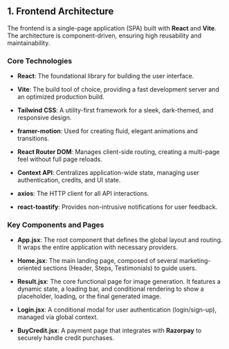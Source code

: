 **1\. Frontend Architecture**
-----------------------------

The frontend is a single-page application (SPA) built with **React** and **Vite**. The architecture is component-driven, ensuring high reusability and maintainability.

### **Core Technologies**

*   **React**: The foundational library for building the user interface.
    
*   **Vite**: The build tool of choice, providing a fast development server and an optimized production build.
    
*   **Tailwind CSS**: A utility-first framework for a sleek, dark-themed, and responsive design.
    
*   **framer-motion**: Used for creating fluid, elegant animations and transitions.
    
*   **React Router DOM**: Manages client-side routing, creating a multi-page feel without full page reloads.
    
*   **Context API**: Centralizes application-wide state, managing user authentication, credits, and UI state.
    
*   **axios**: The HTTP client for all API interactions.
    
*   **react-toastify**: Provides non-intrusive notifications for user feedback.
    

### **Key Components and Pages**

*   **App.jsx**: The root component that defines the global layout and routing. It wraps the entire application with necessary providers.
    
*   **Home.jsx**: The main landing page, composed of several marketing-oriented sections (Header, Steps, Testimonials) to guide users.
    
*   **Result.jsx**: The core functional page for image generation. It features a dynamic state, a loading bar, and conditional rendering to show a placeholder, loading, or the final generated image.
    
*   **Login.jsx**: A conditional modal for user authentication (login/sign-up), managed via global context.
    
*   **BuyCredit.jsx**: A payment page that integrates with **Razorpay** to securely handle credit purchases.